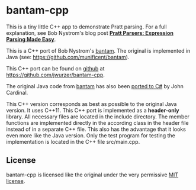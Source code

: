 bantam-cpp
==========

This is a tiny little C++ app to demonstrate Pratt parsing. For a full
explanation, see Bob Nystrom's blog post [**Pratt Parsers: Expression Parsing Made Easy**][blog].

[blog]: http://journal.stuffwithstuff.com/2011/03/19/pratt-parsers-expression-parsing-made-easy/

This is a C++ port of Bob Nystrom's [bantam][java].
The original is implemented in Java (see: https://github.com/munificent/bantam).

[java]: https://github.com/munificent/bantam

This C++ port can be found on [github][cpp] at https://github.com/jwurzer/bantam-cpp.

[cpp]: https://github.com/jwurzer/bantam-cpp

The original Java code from [bantam][java] has also been [ported to C#][csharp] by John Cardinal.

[csharp]: https://github.com/jfcardinal/BantamCs

This C++ version corresponds as best as possible to the original Java version.
It uses C++11. This C++ port is implemented as a **header-only** library.
All necessary files are located in the include directory. The member functions are
implemented directly in the according class in the header file instead of
in a separate C++ file. This also has the advantage that it looks even more like
the Java version. Only the test program for testing the implementation is located
in the C++ file src/main.cpp.

## License

bantam-cpp  is licensed like the original under the very permissive [MIT license](LICENSE).
